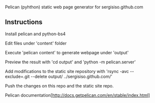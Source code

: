 
Pelican (pyhthon) static web page generator for sergisiso.github.com

Instructions
---------------
Install pelican and python-bs4

Edit files under 'content' folder

Execute 'pelican content' to generate webpage under 'output'

Preview the result with 'cd output' and 'python -m pelican.server'

Add modifications to the static site repository with 'rsync -avc --exclude=.git --delete output/ ../sergisiso.github.com/'

Push the changes on this repo and the static site repo.

Pelican documentation[http://docs.getpelican.com/en/stable/index.html]
